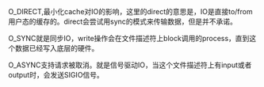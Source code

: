 O_DIRECT,最小化cache对IO的影响，这里的direct的意思是，IO是直接to/from用户态的缓存的。direct会尝试用sync的模式来传输数据，但是并不承诺。

O_SYNC就是同步IO，write操作会在文件描述符上block调用的process，直到这个数据已经写入底层的硬件。

O_ASYNC支持请求被取消。就是信号驱动IO，当这个文件描述符上有input或者output时，会发送SIGIO信号。

